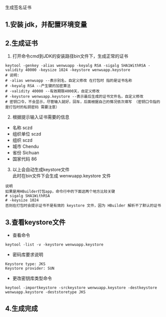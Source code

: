 生成签名证书
## 1.安装 jdk，并配置环境变量
## 2.生成证书
1. 打开命令cmd到JDK的安装路径bin文件下，生成正常的证书    
```
keytool -genkey -alias wenwuapp -keyalg RSA -sigalg SHA1WithRSA -validity 40000 -keysize 1024 -keystore wenwuapp.keystore
# 说明:
# -alias wenwuapp --表示别名，自定义修改 在打包时 指的是证书名称
# -keyalg RSA --产生键的加密算法
# -validity 40000 --有效期限4000天，自定义修改
# -keystore wenwuapp.keystore --表示最后生成的证书文件名，自定义修改
# 密钥口令，不会显示，尽管输入就好，回车，后面根据自己的情况依次填写 （密钥口令指的是打包时的私钥密码 需要注意）
```
2. 根据提示输入证书需要的信息
- 名称 sczd
- 组织单位 sczd
- 组织 sczd
- 城市 Chendu
- 省份 Sichuan
- 国家代码 86
3. 以上会自动生成keystore文件  
此时在bin文件下会生成 wenwuapp.keystore 文件
```
说明
如果是用HBuilder打包app，命令行中的下面这两个地方比较关键
# sigalg SHA1WithRSA
# -keysize 1024
否则在打包时会提示证书不是有效的 keystore 文件，因为 HBuilder 解析不了默认的证书
```

## 3.查看keystore文件
- 查看命令
```
keytool -list -v -keystore wenwuapp.keystore
```
- 密码库要求说明
```
Keystore type: JKS
Keystore provider: SUN
```
- 更改密钥库类型命令
```
keytool -importkeystore -srckeystore wenwuapp.keystore -destkeystore wenwuapp.keystore -deststoretype JKS
```

## 4.生成完成